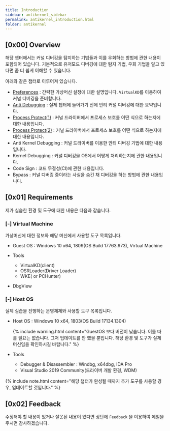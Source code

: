 ```yaml
---
title: Introduction
sidebar: antikernel_sidebar
permalink: antikernel_introduction.html
folder: antikernel
---
```


## [0x00] Overview

해당 챕터에서는 커널 디버깅을 탐지하는 기법들과 이를 우회하는 방법에 관한 내용이 포함되어 있습니다.
기본적으로 유저모드 디버깅에 대한 탐지 기법, 우회 기법을 알고 있다면 좀 더 쉽게 이해할 수 있습니다.

아래와 같은 챕터로 이루어져 있습니다.

- <a href="https://shhoya.github.io/antikernel_preferences.html">Preferences</a> : 간략한 가상머신 설정에 대한 설명입니다. `VirtualKD`를 이용하여 커널 디버깅을 준비합니다.
- <a href="https://shhoya.github.io/antikernel_antidebugging.html">Anti Debugging</a> : 실제 챕터에 들어가기 전에 안티 커널 디버깅에 대한 요약입니다.
- <a href="https://shhoya.github.io/antikernel_processprotect.html">Process Protect(1)</a> : 커널 드라이버에서 프로세스 보호를 어떤 식으로 하는지에 대한 내용입니다.
- <a href="https://shhoya.github.io/antikernel_processprotect2.html">Process Protect(2)</a> : 커널 드라이버에서 프로세스 보호를 어떤 식으로 하는지에 대한 내용입니다.
- Anti Kernel Debugging : 커널 드라이버를 이용한 안티 디버깅 기법에 대한 내용입니다.
- Kernel Debugging : 커널 디버깅을 OS에서 어떻게 처리하는지에 관한 내용입니다.
- Code Sign : 코드 무결성(CI)에 관한 내용입니다.
- Bypass : 커널 디버깅 중이라는 사실을 숨긴 채 디버깅을 하는 방법에 관한 내용입니다.

## [0x01] Requirements

제가 실습한 환경 및 도구에 대한 내용은 다음과 같습니다.

### [-] Virtual Machine

가상머신에 대한 정보와 해당 머신에서 사용할 도구 목록입니다.

- Guest OS : Windows 10 x64, 1809(OS Build 17763.973), Virtual Machine

- Tools

  - VirtualKD(client)
  - OSRLoader(Driver Loader)
  - WKE( or PCHunter)
- DbgView
  
  

### [-] Host OS

실제 실습을 진행하는 운영체제와 사용할 도구 목록입니다.

- Host OS : Windows 10 x64, 1803(OS Build 17134.1304) 

  {% include  warning.html content="GuestOS 보다 버전이 낮습니다. 이를 따를 필요는 없습니다. 그저 업데이트를 안 했을 뿐입니다. 해당 환경 및 도구가 실제 머신임을 확인하시길 바랍니다." %}

- Tools

  - Debugger & Disassembler : Windbg, x64dbg, IDA Pro 
  - Visual Studio 2019 Community(드라이버 개발 환경, WDM)

{% include  note.html content="해당 챕터가 완성될 때까지 추가 도구를 사용할 경우, 업데이트할 것입니다." %}



## [0x02] Feedback

수정해야 할 내용이 있거나 잘못된 내용이 있다면 상단에 `Feedback` 을 이용하여 메일을 주시면 감사하겠습니다.
